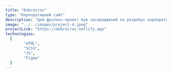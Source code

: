 ```yaml
---
title: "Dobrocrov"
type: "Корпоративний сайт"
description: "Цей фріланс-проект був зосереджений на розробці корпоративного веб-сайту за допомогою HTML, SCSS та JS. Важливою була співпраця, що передбачала тісну координацію з дизайнером та іншим членом команди, відповідальним за перенесення сайту на систему управління контентом (CMS). Особливістю цього проекту було використання шаблону Tilda, що привнесло нетрадиційний підхід до процесу розробки. Клієнт висловив повне задоволення результатами проекту, підтвердивши його успіх та особливий характер."
image: "../../images/project-4.jpeg"
projectLink: "https://dobrocrov.netlify.app"
technologies:
  [
		"HTML",
		"SCSS",
		"JS",
		"Figma"
  ]
---
```

